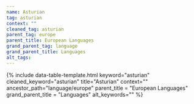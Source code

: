 ```yaml
---
name: Asturian
tag: asturian
context: ""
cleaned_tag: asturian
parent_tag: europe
parent_title: European Languages
grand_parent_tag: language
grand_parent_title: Languages
alt_tags: 
---
```


{% include data-table-template.html 
  keyword="asturian" 
  cleaned_keyword="asturian" 
  title="Asturian"
  context=""
  ancestor_path="language/europe" 
  parent_title = "European Languages"
  grand_parent_title = "Languages"
  alt_keywords=""
%}

